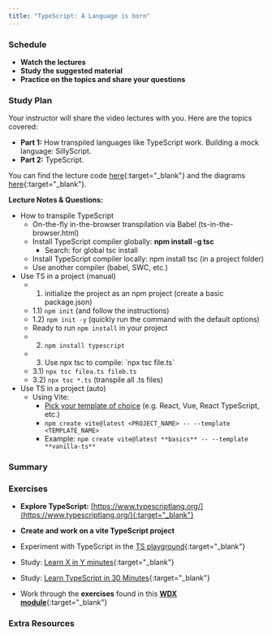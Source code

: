 ```yaml
---
title: "TypeScript: A Language is born"
---
```


### Schedule

  - **Watch the lectures**
  - **Study the suggested material**
  - **Practice on the topics and share your questions**

### Study Plan

  Your instructor will share the video lectures with you. Here are the topics covered:

  - **Part 1:** How transpiled languages like TypeScript work. Building a mock language: SillyScript.
  - **Part 2:** TypeScript.

  You can find the lecture code [here](https://github.com/in-tech-gration/WDX-180/tree/main/curriculum/week30/assets/day03/code){:target="_blank"} and the diagrams [here](https://github.com/in-tech-gration/WDX-180/tree/main/curriculum/week30/assets/day03/diagrams){:target="_blank"}.

  **Lecture Notes & Questions:**

  - How to transpile TypeScript  
    - On-the-fly in-the-browser transpilation via Babel (ts-in-the-browser.html)  
    - Install TypeScript compiler globally: **npm install -g tsc**  
      - Search: for global tsc install  
    - Install TypeScript compiler locally: npm install tsc (in a project folder)  
    - Use another compiler (babel, SWC, etc.)  
  - Use TS in a project (manual)  
    - 1) initialize the project as an npm project (create a basic package.json)  
    - 1.1) `npm init` (and follow the instructions)  
    - 1.2) `npm init -y` (quickly run the command with the default options)  
    - Ready to run `npm install` in your project  
    - 2) `npm install typescript`  
    - 3) Use npx tsc to compile: \`npx tsc file.ts\`  
    - 3.1) `npx tsc filea.ts fileb.ts`  
    - 3.2) `npx tsc *.ts` (transpile all .ts files)  
  - Use TS in a project (auto)  
    - Using Vite:  
      - [Pick your template of choice](https://vitejs.dev/guide/#trying-vite-online) (e.g. React, Vue, React TypeScript, etc.)  
      - `npm create vite@latest <PROJECT_NAME> -- --template <TEMPLATE_NAME>`  
      - Example: `npm create vite@latest **basics** -- --template **vanilla-ts**`

### Summary

### Exercises

  - **Explore TypeScript:** [https://www.typescriptlang.org/](https://www.typescriptlang.org/){:target="_blank"}  

  - **Create and work on a vite TypeScript project**  

  - Experiment with TypeScript in the [TS playground](https://www.typescriptlang.org/play/){:target="_blank"}  

  - Study: [Learn X in Y minutes](https://learnxinyminutes.com/docs/typescript/){:target="_blank"}

  - Study: [Learn TypeScript in 30 Minutes](https://tutorialzine.com/2016/07/learn-typescript-in-30-minutes){:target="_blank"}

  - Work through the **exercises** found in this [**WDX module**](https://in-tech-gration.github.io/WDX-180/curriculum/modules/javascript/typescript/exercises/){:target="_blank"}

### Extra Resources

